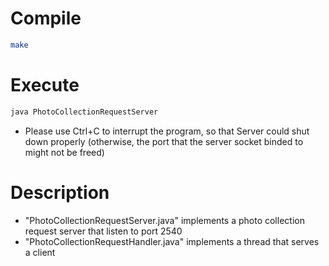 # Compile
```sh
make
```
# Execute
```sh
java PhotoCollectionRequestServer
```
* Please use Ctrl+C to interrupt the program, so that Server could shut down properly (otherwise, the port that the server socket binded to might not be freed)

# Description 
* "PhotoCollectionRequestServer.java" implements a photo collection request server that listen to port 2540
* "PhotoCollectionRequestHandler.java" implements a thread that serves a client
